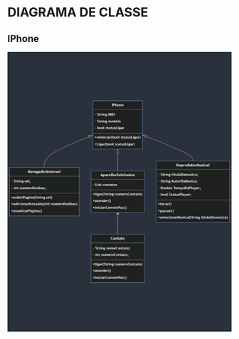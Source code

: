 
# DIAGRAMA DE CLASSE

## IPhone

![DIAGRAMA DE CLASSE](assets/mermaid-diagram-2024-05-22-104309.png)
